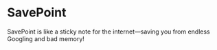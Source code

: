 # SavePoint
SavePoint is like a sticky note for the internet—saving you from endless Googling and bad memory!
